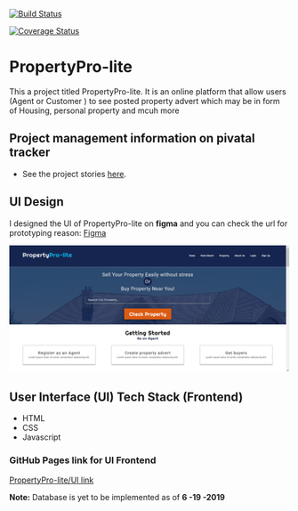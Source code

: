 [![Build Status](https://travis-ci.org/zanio/PropertyPro-lite.svg?branch=develop)](https://travis-ci.org/zanio/PropertyPro-lite) 

[![Coverage Status](https://coveralls.io/repos/github/zanio/PropertyPro-lite/badge.svg?branch=develop)](https://coveralls.io/github/zanio/PropertyPro-lite?branch=develop)

# PropertyPro-lite
This a project titled PropertyPro-lite. It is an online platform that allow users (Agent or Customer ) to see posted property advert which may be in form of Housing, personal property and mcuh more

## Project management information on pivatal tracker

* See the project stories [here](https://www.pivotaltracker.com/n/projects/2354433).

## UI Design
I designed the UI of PropertyPro-lite  on **figma** and you can check the url for prototyping reason:
[Figma](https://www.figma.com/proto/fIy9zqI7fmW2oKMDHSKLimzl/PropertyPro-Lite?node-id=2%3A2&scaling=scale-down)


![PropertyPro-lite screenshot](/UI/images/home.png?raw=true "Home page screenshot")

## User Interface (UI) Tech Stack (Frontend)
* HTML
* CSS
* Javascript

### GitHub Pages link for UI Frontend
[PropertyPro-lite/UI link](https://zanio.github.io/PropertyPro-lite/)

**Note:** Database is yet to be implemented as of **6 -19 -2019**


